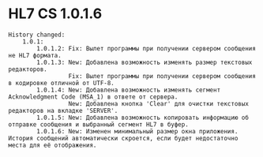# HL7 CS 1.0.1.6 

    History changed:
        1.0.1:
            1.0.1.2: Fix: Вылет программы при получении сервером сообщения не HL7 формата.
            1.0.1.3: New: Добавлена возможность изменять размер текстовых редакторов.
                     Fix: Вылет программы при получении сервером сообщения в кодировке отличной от UTF-8.
            1.0.1.4: New: Добавлена возможность изменять сегмент Acknowledgment Code (MSA_1) в ответе от сервера.
                     New: Добавлена кнопка 'Clear' для очистки текстовых редакторов на вкладке 'SERVER'.
            1.0.1.5: New: Добавлена возможность копировать информацию об отправке сообщения и выбранный сегмент HL7 в буфер.
            1.0.1.6: New: Изменен минимальный размер окна приложения. История сообщений автоматически скроется, если будет недостаточно места для её отображения.
